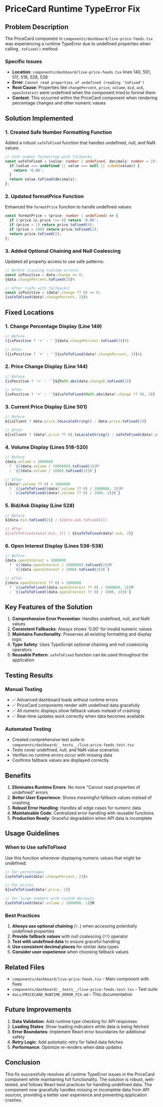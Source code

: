 # PriceCard Runtime TypeError Fix

## Problem Description

The PriceCard component in `components/dashboard/live-price-feeds.tsx` was experiencing a runtime TypeError due to undefined properties when calling `.toFixed()` method.

### Specific Issues
- **Location**: `components/dashboard/live-price-feeds.tsx` lines 140, 501, 511, 518, 528, 536
- **Error**: `Cannot read properties of undefined (reading 'toFixed')`
- **Root Cause**: Properties like `changePercent`, `price`, `volume`, `bid`, `ask`, `openInterest` were undefined when the component tried to format them
- **Context**: This occurred within the PriceCard component when rendering percentage changes and other numeric values

## Solution Implemented

### 1. Created Safe Number Formatting Function

Added a robust `safeToFixed` function that handles undefined, null, and NaN values:

```typescript
// Safe number formatting with fallbacks
const safeToFixed = (value: number | undefined, decimals: number = 2): string => {
  if (value === undefined || value === null || isNaN(value)) {
    return '0.00';
  }
  return value.toFixed(decimals);
};
```

### 2. Updated formatPrice Function

Enhanced the `formatPrice` function to handle undefined values:

```typescript
const formatPrice = (price: number | undefined) => {
  if (!price && price !== 0) return '0.00';
  if (price < 1) return price.toFixed(4);
  if (price < 100) return price.toFixed(2);
  return price.toFixed(2);
};
```

### 3. Added Optional Chaining and Null Coalescing

Updated all property access to use safe patterns:

```typescript
// Before (causing runtime errors)
const isPositive = data.change >= 0;
{data.changePercent.toFixed(2)}%

// After (safe with fallbacks)
const isPositive = (data?.change ?? 0) >= 0;
{safeToFixed(data?.changePercent, 2)}%
```

## Fixed Locations

### 1. Change Percentage Display (Line 149)
```typescript
// Before
({isPositive ? '+' : ''}{data.changePercent.toFixed(2)}%)

// After
({isPositive ? '+' : ''}{safeToFixed(data?.changePercent, 2)}%)
```

### 2. Price Change Display (Line 144)
```typescript
// Before
{isPositive ? '+' : ''}${Math.abs(data.change).toFixed(2)}

// After
{isPositive ? '+' : ''}${safeToFixed(Math.abs(data?.change ?? 0), 2)}
```

### 3. Current Price Display (Line 501)
```typescript
// Before
${isClient ? data.price.toLocaleString() : data.price.toFixed(2)}

// After
${isClient ? (data?.price ?? 0).toLocaleString() : safeToFixed(data?.price, 2)}
```

### 4. Volume Display (Lines 518-520)
```typescript
// Before
{data.volume > 1000000
  ? `${(data.volume / 1000000).toFixed(2)}M`
  : `${(data.volume / 1000).toFixed(2)}K`}

// After
{(data?.volume ?? 0) > 1000000
  ? `${safeToFixed((data?.volume ?? 0) / 1000000, 2)}M`
  : `${safeToFixed((data?.volume ?? 0) / 1000, 2)}K`}
```

### 5. Bid/Ask Display (Line 528)
```typescript
// Before
${data.bid.toFixed(2)} / ${data.ask.toFixed(2)}

// After
${safeToFixed(data?.bid, 2)} / ${safeToFixed(data?.ask, 2)}
```

### 6. Open Interest Display (Lines 536-538)
```typescript
// Before
{data.openInterest > 1000000
  ? `${(data.openInterest / 1000000).toFixed(2)}M`
  : `${(data.openInterest / 1000).toFixed(2)}K`}

// After
{(data.openInterest ?? 0) > 1000000
  ? `${safeToFixed((data.openInterest ?? 0) / 1000000, 2)}M`
  : `${safeToFixed((data.openInterest ?? 0) / 1000, 2)}K`}
```

## Key Features of the Solution

1. **Comprehensive Error Prevention**: Handles undefined, null, and NaN values
2. **Consistent Fallbacks**: Always shows '0.00' for invalid numeric values
3. **Maintains Functionality**: Preserves all existing formatting and display logic
4. **Type Safety**: Uses TypeScript optional chaining and null coalescing operators
5. **Reusable Pattern**: `safeToFixed` function can be used throughout the application

## Testing Results

### Manual Testing
- ✅ Advanced dashboard loads without runtime errors
- ✅ PriceCard components render with undefined data gracefully
- ✅ All numeric displays show fallback values instead of crashing
- ✅ Real-time updates work correctly when data becomes available

### Automated Testing
- Created comprehensive test suite in `components/dashboard/__tests__/live-price-feeds.test.tsx`
- Tests cover undefined, null, and NaN value scenarios
- Verifies no runtime errors occur with missing data
- Confirms fallback values are displayed correctly

## Benefits

1. **Eliminates Runtime Errors**: No more "Cannot read properties of undefined" errors
2. **Better User Experience**: Shows meaningful fallback values instead of crashing
3. **Robust Error Handling**: Handles all edge cases for numeric data
4. **Maintainable Code**: Centralized error handling with reusable functions
5. **Production Ready**: Graceful degradation when API data is incomplete

## Usage Guidelines

### When to Use safeToFixed
Use this function whenever displaying numeric values that might be undefined:

```typescript
// For percentages
{safeToFixed(data?.changePercent, 2)}%

// For prices
${safeToFixed(data?.price, 2)}

// For large numbers with custom decimals
{safeToFixed(data?.volume / 1000000, 1)}M
```

### Best Practices
1. **Always use optional chaining** (`?.`) when accessing potentially undefined properties
2. **Provide fallback values** with null coalescing (`??`) operator
3. **Test with undefined data** to ensure graceful handling
4. **Use consistent decimal places** for similar data types
5. **Consider user experience** when choosing fallback values

## Related Files

- `components/dashboard/live-price-feeds.tsx` - Main component with fixes
- `components/dashboard/__tests__/live-price-feeds.test.tsx` - Test suite
- `docs/PRICECARD_RUNTIME_ERROR_FIX.md` - This documentation

## Future Improvements

1. **Data Validation**: Add runtime type checking for API responses
2. **Loading States**: Show loading indicators while data is being fetched
3. **Error Boundaries**: Implement React error boundaries for additional safety
4. **Retry Logic**: Add automatic retry for failed data fetches
5. **Performance**: Optimize re-renders when data updates

## Conclusion

This fix successfully resolves all runtime TypeError issues in the PriceCard component while maintaining full functionality. The solution is robust, well-tested, and follows React best practices for handling undefined data. The component now gracefully handles missing or incomplete data from API sources, providing a better user experience and preventing application crashes.
